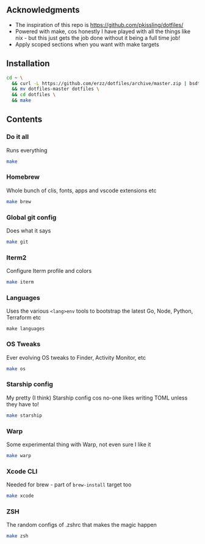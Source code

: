 ## Acknowledgments

* The inspiration of this repo is https://github.com/pkissling/dotfiles/
* Powered with make, cos honestly I have played with all the things like nix - but this just gets the job done without it being a full time job!
* Apply scoped sections when you want with make targets

## Installation

```bash
cd ~ \
  && curl -L https://github.com/erzz/dotfiles/archive/master.zip | bsdtar -xvf- \
  && mv dotfiles-master dotfiles \
  && cd dotfiles \
  && make
```

## Contents

### Do it all

Runs everything

```bash
make
```

### Homebrew

Whole bunch of clis, fonts, apps and vscode extensions etc

```bash
make brew
```

### Global git config

Does what it says

```bash
make git
```

### Iterm2

Configure Iterm profile and colors

```bash
make iterm
```

### Languages

Uses the various `<lang>env` tools to bootstrap the latest Go, Node, Python, Terraform etc

```
make languages
```

### OS Tweaks

Ever evolving OS tweaks to Finder, Activity Monitor, etc

```bash
make os
```

### Starship config

My pretty (I think) Starship config cos no-one likes writing TOML unless they have to!

```bash
make starship
```

### Warp

Some experimental thing with Warp, not even sure I like it

```bash
make warp
```

### Xcode CLI

Needed for brew - part of `brew-install` target too

```bash
make xcode
```

### ZSH

The random configs of .zshrc that makes the magic happen

```bash
make zsh
```
